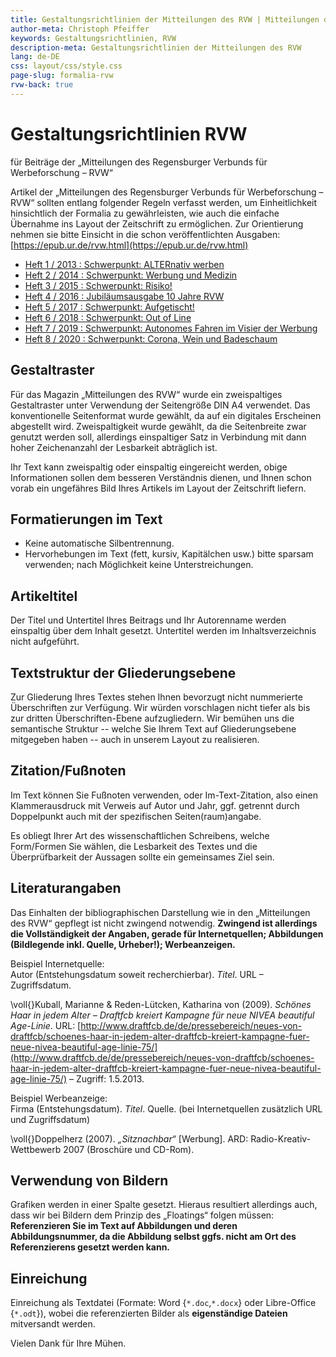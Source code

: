 ```yaml
---
title: Gestaltungsrichtlinien der Mitteilungen des RVW | Mitteilungen des RVW – Hinweise und Werkzeuge
author-meta: Christoph Pfeiffer
keywords: Gestaltungsrichtlinien, RVW
description-meta: Gestaltungsrichtlinien der Mitteilungen des RVW
lang: de-DE
css: layout/css/style.css
page-slug: formalia-rvw
rvw-back: true
---
```


# Gestaltungsrichtlinien RVW

für Beiträge der „Mitteilungen des Regensburger Verbunds für Werbeforschung – RVW“

Artikel der „Mitteilungen des Regensburger Verbunds für Werbeforschung – RVW“ sollten entlang folgender Regeln verfasst werden, um Einheitlichkeit hinsichtlich der Formalia zu gewährleisten, wie auch die einfache Übernahme ins Layout der Zeitschrift zu ermöglichen. Zur Orientierung nehmen sie bitte Einsicht in die schon veröffentlichten Ausgaben: [https://epub.ur.de/rvw.html](https://epub.ur.de/rvw.html)

* [Heft 1 / 2013 : Schwerpunkt: ALTERnativ werben](https://epub.ur.de/29199/)
* [Heft 2 / 2014 : Schwerpunkt: Werbung und Medizin](https://epub.ur.de/31508/)
* [Heft 3 / 2015 : Schwerpunkt: Risiko!](https://epub.ur.de/33502/)
* [Heft 4 / 2016 : Jubiläumsausgabe 10 Jahre RVW](https://epub.ur.de/34935/)
* [Heft 5 / 2017 : Schwerpunkt: Aufgetischt!](https://epub.ur.de/36763/)
* [Heft 6 / 2018 : Schwerpunkt: Out of Line](https://epub.ur.de/40579/)
* [Heft 7 / 2019 : Schwerpunkt: Autonomes Fahren im Visier der Werbung](https://epub.ur.de/43467/)
* [Heft 8 / 2020 : Schwerpunkt: Corona, Wein und Badeschaum](https://epub.ur.de/50903/)


## Gestaltraster

Für das Magazin „Mitteilungen des RVW“ wurde ein zweispaltiges Gestaltraster unter Verwendung der Seitengröße DIN A4 verwendet. Das konventionelle Seitenformat wurde gewählt, da auf ein digitales Erscheinen abgestellt wird. Zweispaltigkeit wurde gewählt, da die Seitenbreite zwar genutzt werden soll, allerdings einspaltiger Satz in Verbindung mit dann hoher Zeichenanzahl der Lesbarkeit abträglich ist.

Ihr Text kann zweispaltig oder einspaltig eingereicht werden, obige Informationen sollen dem besseren Verständnis dienen, und Ihnen schon vorab ein ungefähres Bild Ihres Artikels im Layout der Zeitschrift liefern.


## Formatierungen im Text

* Keine automatische Silbentrennung.
* Hervorhebungen im Text (fett, kursiv, Kapitälchen usw.) bitte sparsam verwenden; nach Möglichkeit keine Unterstreichungen.


## Artikeltitel

Der Titel und Untertitel Ihres Beitrags und Ihr Autorenname werden einspaltig über dem Inhalt gesetzt. Untertitel werden im Inhaltsverzeichnis nicht aufgeführt.


## Textstruktur der Gliederungsebene

Zur Gliederung Ihres Textes stehen Ihnen bevorzugt nicht nummerierte Überschriften zur Verfügung. Wir würden vorschlagen nicht tiefer als bis zur dritten Überschriften-Ebene aufzugliedern. Wir bemühen uns die semantische Struktur -- welche Sie Ihrem Text auf Gliederungsebene mitgegeben haben -- auch in unserem Layout zu realisieren.


## Zitation/Fußnoten

Im Text können Sie Fußnoten verwenden, oder Im-Text-Zitation, also einen Klammerausdruck mit Verweis auf Autor und Jahr, ggf. getrennt durch Doppelpunkt auch mit der spezifischen Seiten(raum)angabe.

Es obliegt Ihrer Art des wissenschaftlichen Schreibens, welche Form/Formen Sie wählen, die Lesbarkeit des Textes und die Überprüfbarkeit der Aussagen sollte ein gemeinsames Ziel sein.

## Literaturangaben

Das Einhalten der bibliographischen Darstellung wie in den „Mitteilungen des RVW“ gepflegt ist nicht zwingend notwendig. **Zwingend ist allerdings die Vollständigkeit der Angaben, gerade für Internetquellen; Abbildungen (Bildlegende inkl. Quelle, Urheber!); Werbeanzeigen.**

Beispiel Internetquelle:  
Autor (Entstehungsdatum soweit recherchierbar). *Titel*. URL – Zugriffsdatum.

\voll{}Kuball, Marianne & Reden-Lütcken, Katharina von (2009). *Schönes Haar in jedem Alter – Draftfcb kreiert Kampagne für neue NIVEA beautiful Age-Linie*. URL: [http://www.draftfcb.de/de/pressebereich/neues-von-draftfcb/schoenes-haar-in-jedem-alter-draftfcb-kreiert-kampagne-fuer-neue-nivea-beautiful-age-linie-75/](http://www.draftfcb.de/de/pressebereich/neues-von-draftfcb/schoenes-haar-in-jedem-alter-draftfcb-kreiert-kampagne-fuer-neue-nivea-beautiful-age-linie-75/) – Zugriff: 1.5.2013.

Beispiel Werbeanzeige:  
Firma (Entstehungsdatum). *Titel*. Quelle. (bei Internetquellen zusätzlich URL und Zugriffsdatum)

\voll{}Doppelherz (2007). *„Sitznachbar“* [Werbung]. ARD: Radio-Kreativ-Wettbewerb 2007 (Broschüre und CD-Rom).


## Verwendung von Bildern

Grafiken werden in einer Spalte gesetzt. Hieraus resultiert allerdings auch, dass wir bei Bildern dem Prinzip des „Floatings“ folgen müssen: **Referenzieren Sie im Text auf Abbildungen und deren Abbildungsnummer, da die Abbildung selbst ggfs. nicht am Ort des Referenzierens gesetzt werden kann.**


## Einreichung

Einreichung als Textdatei (Formate: Word {`*.doc`,`*.docx`} oder Libre-Office {`*.odt`}), wobei die referenzierten Bilder als **eigenständige Dateien** mitversandt werden.

Vielen Dank für Ihre Mühen.

